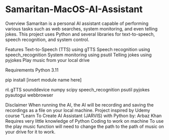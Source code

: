 # Samaritan-MacOS-AI-Assistant
 
Overview
Samaritan is a personal AI assistant capable of performing various tasks such as web searches, system monitoring, and even telling jokes. This project uses Python and several libraries for text-to-speech, speech recognition, and system control.

Features
Text-to-Speech (TTS) using gTTS
Speech recognition using speech_recognition
System monitoring using psutil
Telling jokes using pyjokes
Play music from your local drive

Requirements
Python 3.11

pip install [insert module name here]

n\ gTTS
sounddevice
numpy
scipy
speech_recognition
psutil
pyjokes
pyautogui
webbrowser

Disclaimer
When running the AI, the AI will be recording and saving the recordings as a file on your local machine.
Project inspired by Udemy course "Learn To Create AI Assistant (JARVIS) with Python by: Arbaz Khan
Requires very little knowledge of Python Coding to work on machine
To use the play music function will need to change the path to the path of music on your drive for it to work.